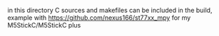 in this directory C sources and makefiles can be included in the build, example with https://github.com/nexus166/st77xx_mpy for my M5StickC/M5StickC plus
